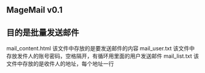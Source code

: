 ##  MageMail v0.1
## 目的是批量发送邮件
mail_content.html    该文件中存放的是要发送邮件的内容
mail_user.txt        该文件中存放发件人的账号密码，空格隔开，有循环用里面的用户发送邮件
mail_list.txt        该文件中存放的是收件人的地址，每个地址一行
